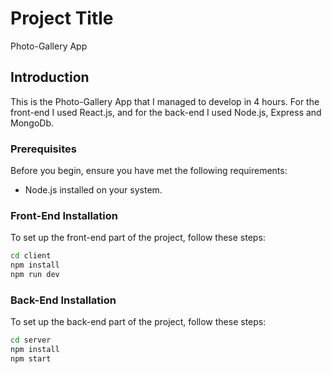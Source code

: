 # Project Title

Photo-Gallery App

## Introduction

This is the Photo-Gallery App that I managed to develop in 4 hours. For the front-end I used React.js, and for the back-end I used Node.js, Express and MongoDb.

### Prerequisites

Before you begin, ensure you have met the following requirements:
- Node.js installed on your system.

### Front-End Installation

To set up the front-end part of the project, follow these steps:

```bash
cd client
npm install
npm run dev
```


### Back-End Installation

To set up the back-end part of the project, follow these steps:

```bash
cd server
npm install
npm start
```

